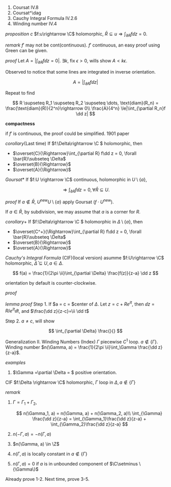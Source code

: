 1. Coursat IV.8
2. Coursat^\dag
3. Cauchy Integral Formula IV.2.6
4. Winding number IV.4

*proposition c*
$f:u\rightarrow \C$ holomorphic, $\displaystyle \bar{R} \subseteq u \Rightarrow \int_{\partial R}f \dd z =0$.

*remark* $f'$ may not be cont(continuous).
$f'$ continuous, an easy proof using Green can be given.

*proof*
Let $A = |\int_{\partial R}f \dd z =0|$. $\exists k$, fix $\epsilon > 0$, wills show $A\lt k\epsilon$.

Observed to notice that some lines are integrated in inverse orientation.

$$
A = |\int_{\partial R}f \dd z|
$$

Repeat to find

$$
R \supseteq R_1 \supseteq R_2 \supseteq \dots, \text{diam}(R_n) = \frac{\text{diam}(R)}{2^n}\rightarrow 0\\
\frac{A}{4^n} \le|\int_{\partial R_n}f \dd z|
$$

**compactness**

if $f'$ is continuous, the proof could be simplified. 1901 paper

*corollary*(Last time)
If $f:\Delta\rightarrow \C $ holomorphic, then 

- $\overset{C}{\Rightarrow}\int_{\partial R} f\dd z = 0, \forall \bar{R}\subseteq \Delta$
- $\overset{B}{\Rightarrow}$
- $\overset{A}{\Rightarrow}$

*Goursat**
If $f:U \rightarrow \C$ continuous, holomorphic in $U\setminus\{a\}$, 

$$
\Rightarrow \int_{\partial R} f\dd z = 0, \forall \bar{R} \subseteq U.
$$

*proof*
If $a\notin\bar{R}$, $U^\text{new} U\setminus\{a\}$ apply Goursat ($f\cdot U^\text{new}$).

If $a\in \bar{R}$, by subdivision, we may assume that $a$ is a corner for $R$.



*corollary*+
If $f:\Delta\rightarrow \C $ holomorphic in $\Delta\setminus\{a\}$, then 

- $\overset{C^+}{\Rightarrow}\int_{\partial R} f\dd z = 0, \forall \bar{R}\subseteq \Delta$
- $\overset{B}{\Rightarrow}$
- $\overset{A}{\Rightarrow}$


*Cauchy's Integral Formula* (CIF)(local version)
asumme $f:U\rightarrow \C$ holomorphic, $\bar{\Delta}\subseteq U, a\in \Delta$.

$$
f(a) = \frac{1}{2\pi \ii}\int_{\partial \Delta} \frac{f(z)}{z-a} \dd z
$$

orientation by default is counter-clockwise.

*proof*


*lemma*
*proof*
Step 1. If $a = c = $center of $\Delta$.
Let $z = c+ Re^{\ii t}$, then $\dd z = R\ii e^{\ii t}\dd t$, and $\frac{\dd z}{z-c}=\ii \dd t$ 

Step 2. $a\neq c$, will show 

$$
\int_{\partial \Delta} \frac{}{}
$$


Generalization
II. Winding Numbers (Index)
$\Gamma$ piecewise $C^1$ loop. $a\notin \{\Gamma\}$. Winding number $n(\Gamma, a) = \frac{1}{2\pi \ii}\int_\Gamma \frac{\dd z}{z-a}$.


*examples*
1. $\Gamma  =\partial \Delta = $ positive orientation.

CIF
$f:\Delta \rightarrow \C$ holomorphic, $\Gamma$ loop in $\Delta, a\notin \{\Gamma\}$


*remark*
1. $\Gamma = \Gamma_1 + \Gamma_2$, 

    $$
    n(\Gamma_1, a) = n(\Gamma, a) + n(\Gamma_2, a)\\
    \int_{\Gamma} \frac{\dd z}{z-a} = \int_{\Gamma_1}\frac{\dd z}{z-a} + \int_{\Gamma_2}\frac{\dd z}{z-a}
    $$

2. $n(-\Gamma, a) = -n(\Gamma, a)$
3. $n(\Gamma, a) \in \Z$
4. $n(\Gamma, a)$ is locally constant in $a\notin\{\Gamma\}$
5. $n(\Gamma, a) = 0$ if $a$ is in unbounded component of $\C\setminus \{\Gamma\}$

Already prove 1-2. Next time, prove 3-5.

